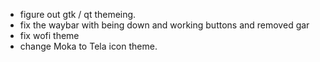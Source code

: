 * figure out gtk / qt themeing.
* fix the waybar with being down and working buttons and removed gar
* fix wofi theme
* change Moka to Tela icon theme.
